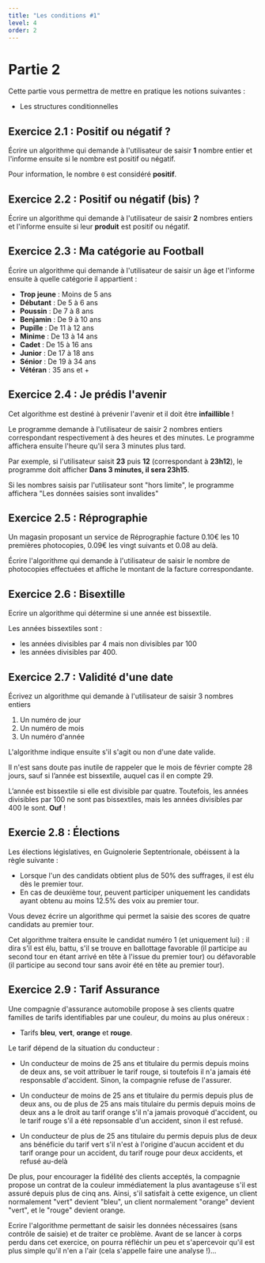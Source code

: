 ```yaml
---
title: "Les conditions #1"
level: 4
order: 2
---
```


# Partie 2

Cette partie vous permettra de mettre en pratique les notions suivantes : 
- Les structures conditionnelles


## Exercice 2.1 : Positif ou négatif ?

Écrire un algorithme qui demande à l'utilisateur de saisir **1** nombre entier et l'informe ensuite si le nombre est positif ou négatif.

Pour information, le nombre `0` est considéré **positif**.


## Exercice 2.2 : Positif ou négatif (bis) ?

Écrire un algorithme qui demande à l'utilisateur de saisir **2** nombres entiers et l'informe ensuite si leur **produit** est positif ou négatif.


## Exercice 2.3 : Ma catégorie au Football

Écrire un algorithme qui demande à l'utilisateur de saisir un âge et l'informe ensuite à quelle catégorie il appartient : 

- **Trop jeune** : Moins de 5 ans
- **Débutant** : De 5 à 6 ans
- **Poussin** : De 7 à 8 ans
- **Benjamin** : De 9 à 10 ans
- **Pupille** : De 11 à 12 ans
- **Minime** : De 13 à 14 ans
- **Cadet** : De 15 à 16 ans
- **Junior** : De 17 à 18 ans
- **Sénior** : De 19 à 34 ans
- **Vétéran** : 35 ans et + 


## Exercice 2.4 : Je prédis l'avenir

Cet algorithme est destiné à prévenir l'avenir et il doit être **infaillible** !

Le programme demande à l'utilisateur de saisir 2 nombres entiers correspondant respectivement à des heures et des minutes. Le programme affichera ensuite l'heure qu'il sera 3 minutes plus tard.

Par exemple, si l'utilisateur saisit **23** puis **12** (correspondant à **23h12**), le programme doit afficher **Dans 3 minutes, il sera 23h15**.

Si les nombres saisis par l'utilisateur sont "hors limite", le programme affichera "Les données saisies sont invalides"


## Exercice 2.5 : Réprographie

Un magasin proposant un service de Réprographie facture 0.10€ les 10 premières photocopies, 0.09€ les vingt suivants et 0.08 au delà.

Écrire l'algorithme qui demande à l'utilisateur de saisir le nombre de photocopies effectuées et affiche le montant de la facture correspondante.

## Exercice 2.6 : Bisextille

Ecrire un algorithme qui détermine si une année est bissextile. 

Les années bissextiles sont :
- les années divisibles par 4 mais non divisibles par 100
- les années divisibles par 400.

## Exercice 2.7 : Validité d'une date

Écrivez un algorithme qui demande à l'utilisateur de saisir 3 nombres entiers

1. Un numéro de jour
2. Un numéro de mois
3. Un numéro d'année

L'algorithme indique ensuite s'il s'agit ou non d'une date valide.

Il n'est sans doute pas inutile de rappeler que le mois de février compte 28 jours, sauf si l’année est bissextile, auquel cas il en compte 29. 

L’année est bissextile si elle est divisible par quatre. Toutefois, les années divisibles par 100 ne sont pas bissextiles, mais les années divisibles par 400 le sont. **Ouf** !


## Exercie 2.8 : Élections

Les élections législatives, en Guignolerie Septentrionale, obéissent à la règle suivante :
- Lorsque l'un des candidats obtient plus de 50% des suffrages, il est élu dès le premier tour.
- En cas de deuxième tour, peuvent participer uniquement les candidats ayant obtenu au moins 12.5% des voix au premier tour.

Vous devez écrire un algorithme qui permet la saisie des scores de quatre candidats au premier tour. 

Cet algorithme traitera ensuite le candidat numéro 1 (et uniquement lui) : il dira s'il est élu, battu, s'il se trouve en ballottage favorable (il participe au second tour en étant arrivé en tête à l'issue du premier tour) ou défavorable (il participe au second tour sans avoir été en tête au premier tour).

## Exercice 2.9 : Tarif Assurance

Une compagnie d'assurance automobile propose à ses clients quatre familles de tarifs identifiables par une 
couleur, du moins au plus onéreux : 

- Tarifs **bleu**, **vert**, **orange** et **rouge**. 

Le tarif dépend de la situation du conducteur :

- Un conducteur de moins de 25 ans et titulaire du permis depuis moins de deux ans, se voit attribuer 
le tarif rouge, si toutefois il n'a jamais été responsable d'accident. Sinon, la compagnie refuse de 
l'assurer.

- Un conducteur de moins de 25 ans et titulaire du permis depuis plus de deux ans, ou de plus de 25 
ans mais titulaire du permis depuis moins de deux ans a le droit au tarif orange s'il n'a jamais 
provoqué d'accident, ou le tarif rouge s'il a été repsonsable d'un accident, sinon il est refusé.

- Un conducteur de plus de 25 ans titulaire du permis depuis plus de deux ans bénéficie du tarif vert 
s'il n'est à l'origine d'aucun accident et du tarif orange pour un accident, du tarif rouge pour deux 
accidents, et refusé au-delà

De plus, pour encourager la fidélité des clients acceptés, la compagnie propose un contrat de la 
couleur immédiatement la plus avantageuse s'il est assuré depuis plus de cinq ans. 
Ainsi, s'il satisfait à cette exigence, un client normalement "vert" devient "bleu", un client 
normalement "orange" devient "vert", et le "rouge" devient orange.

Ecrire l'algorithme permettant de saisir les données nécessaires (sans contrôle de saisie) et de traiter ce 
problème. Avant de se lancer à corps perdu dans cet exercice, on pourra réfléchir un peu et s'apercevoir 
qu'il est plus simple qu'il n'en a l'air (cela s'appelle faire une analyse !)...
